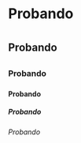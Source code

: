 # Probando <h1>
## Probando <h2>
### Probando <h3>
#### Probando <h4>
##### Probando <h5>
###### Probando <h6>
